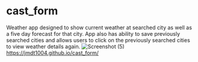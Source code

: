 # cast_form
Weather app designed to show current weather at searched city as well as a five day forecast for that city. App also has ability to save previously searched cities and allows users to click on the previously searched cities to view weather details again.
![Screenshot (5)](https://github.com/JMDT1004/cast_form/assets/131495987/82bdeccc-9f00-4b0c-8a85-bd2c09f89145)
https://jmdt1004.github.io/cast_form/
